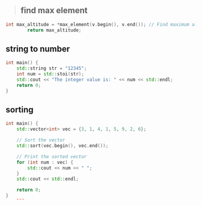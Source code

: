 > ## find max element

```cpp
int max_altitude = *max_element(v.begin(), v.end()); // Find maximum altitude
        return max_altitude;
```

## string to number

```cpp
int main() {
    std::string str = "12345";
    int num = std::stoi(str);
    std::cout << "The integer value is: " << num << std::endl;
    return 0;
}
```

## sorting

````cpp
int main() {
    std::vector<int> vec = {3, 1, 4, 1, 5, 9, 2, 6};

    // Sort the vector
    std::sort(vec.begin(), vec.end());

    // Print the sorted vector
    for (int num : vec) {
        std::cout << num << " ";
    }
    std::cout << std::endl;

    return 0;
}
    ```
````
